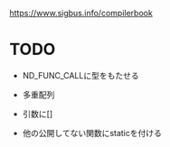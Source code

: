 https://www.sigbus.info/compilerbook

# TODO

* ND_FUNC_CALLに型をもたせる
* 多重配列
* 引数に[]

* 他の公開してない関数にstaticを付ける
